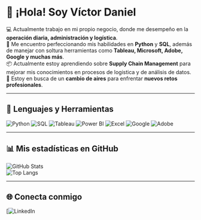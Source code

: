 # 👋 ¡Hola! Soy Víctor Daniel  

💻 Actualmente trabajo en mi propio negocio, donde me desempeño en la **operación diaria, administración y logística**.  
🌱 Me encuentro perfeccionando mis habilidades en **Python** y **SQL**, además de manejar con soltura herramientas como **Tableau, Microsoft, Adobe, Google y muchas más**.  
📦 Actualmente estoy aprendiendo sobre **Supply Chain Management** para mejorar mis conocimientos en procesos de logistica y de análisis de datos.  
🚀 Estoy en busca de un **cambio de aires** para enfrentar **nuevos retos profesionales**.  

---

## 🔧 Lenguajes y Herramientas  
![Python](https://img.shields.io/badge/Python-3776AB?style=for-the-badge&logo=python&logoColor=white)
![SQL](https://img.shields.io/badge/SQL-336791?style=for-the-badge&logo=postgresql&logoColor=white)
![Tableau](https://img.shields.io/badge/Tableau-E97627?style=for-the-badge&logo=tableau&logoColor=white)
![Power BI](https://img.shields.io/badge/Power_BI-F2C811?style=for-the-badge&logo=power-bi&logoColor=black)
![Excel](https://img.shields.io/badge/Excel-217346?style=for-the-badge&logo=microsoft-excel&logoColor=white)
![Google](https://img.shields.io/badge/Google-4285F4?style=for-the-badge&logo=google&logoColor=white)
![Adobe](https://img.shields.io/badge/Adobe-FF0000?style=for-the-badge&logo=adobe&logoColor=white)

---

## 📊 Mis estadísticas en GitHub  
![GitHub Stats](https://github-readme-stats.vercel.app/api?username=vicdanhedo&show_icons=true&theme=radical)  
![Top Langs](https://github-readme-stats.vercel.app/api/top-langs/?username=vicdanhedo&layout=compact&theme=radical)  

---

## 🌐 Conecta conmigo  
[![LinkedIn](www.linkedin.com/in/victordanielhernandez-dataanalyst)
